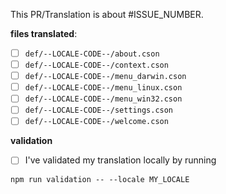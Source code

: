 This PR/Translation is about #ISSUE_NUMBER.

**files translated**:

- [ ] `def/--LOCALE-CODE--/about.cson`
- [ ] `def/--LOCALE-CODE--/context.cson`
- [ ] `def/--LOCALE-CODE--/menu_darwin.cson`
- [ ] `def/--LOCALE-CODE--/menu_linux.cson`
- [ ] `def/--LOCALE-CODE--/menu_win32.cson`
- [ ] `def/--LOCALE-CODE--/settings.cson`
- [ ] `def/--LOCALE-CODE--/welcome.cson`

**validation**

- [ ] I've validated my translation locally by running

`npm run validation -- --locale MY_LOCALE`
